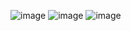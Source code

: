 ![image](https://github.com/Misha815/OWL-test/assets/71971590/b4090458-0fb2-4856-92ac-93636909384e)
![image](https://github.com/Misha815/OWL-test/assets/71971590/c5284ba3-61cb-459d-9c5f-1f709f158c3a)
![image](https://github.com/Misha815/OWL-test/assets/71971590/8877216f-3d2d-4bb6-941a-c5dade13f079)


